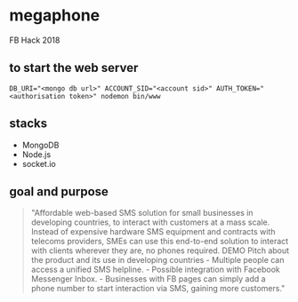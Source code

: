 # megaphone
FB Hack 2018


## to start the web server
```
DB_URI="<mongo db url>" ACCOUNT_SID="<account sid>" AUTH_TOKEN="<authorisation token>" nodemon bin/www
```
## stacks
* MongoDB
* Node.js
* socket.io

## goal and purpose
> "Affordable web-based SMS solution for small businesses in developing countries, to interact with customers at a mass scale. Instead of expensive hardware SMS equipment and contracts with telecoms providers, SMEs can use this end-to-end solution to interact with clients wherever they are, no phones required. DEMO Pitch about the product and its use in developing countries - Multiple people can access a unified SMS helpline. - Possible integration with Facebook Messenger Inbox. - Businesses with FB pages can simply add a phone number to start interaction via SMS, gaining more customers."